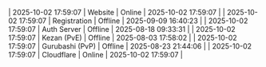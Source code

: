 | 2025-10-02 17:59:07 | Website | Online | 2025-10-02 17:59:07 |
| 2025-10-02 17:59:07 | Registration | Offline | 2025-09-09 16:40:23 |
| 2025-10-02 17:59:07 | Auth Server | Offline | 2025-08-18 09:33:31 |
| 2025-10-02 17:59:07 | Kezan (PvE) | Offline | 2025-08-03 17:58:02 |
| 2025-10-02 17:59:07 | Gurubashi (PvP) | Offline | 2025-08-23 21:44:06 |
| 2025-10-02 17:59:07 | Cloudflare | Online | 2025-10-02 17:59:07 |
